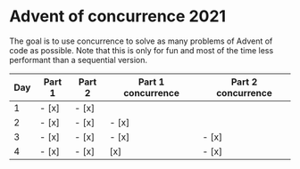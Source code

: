 # Advent of concurrence 2021
The goal is to use concurrence to solve as many problems of Advent of code as possible. Note that this is only for fun and most of the time less performant than a sequential version.

| Day | Part 1 | Part 2 | Part 1 concurrence | Part 2 concurrence |
|-----|--------|--------|--------------------|--------------------|
| 1   | - [x]  | - [x]  |                    |                    |
| 2   | - [x]  | - [x]  | - [x]              |                    |
| 3   | - [x]  | - [x]  | - [x]              | - [x]              |
| 4   | - [x]  | - [x]  | [x]                | - [x]              |
